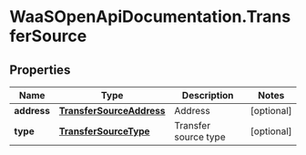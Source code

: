 # WaaSOpenApiDocumentation.TransferSource

## Properties

Name | Type | Description | Notes
------------ | ------------- | ------------- | -------------
**address** | [**TransferSourceAddress**](TransferSourceAddress.md) | Address | [optional] 
**type** | [**TransferSourceType**](TransferSourceType.md) | Transfer source type | [optional] 


